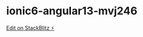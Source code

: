 # ionic6-angular13-mvj246

[Edit on StackBlitz ⚡️](https://stackblitz.com/edit/ionic6-angular13-iggrgx)